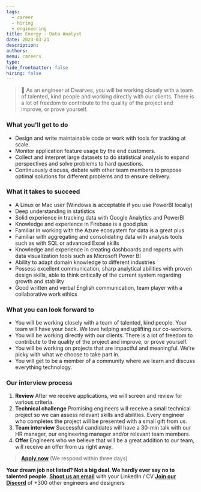 ```yaml
---
tags:
  - career
  - hiring
  - engineering
title: Energy - Data Analyst
date: 2023-03-21
description:
authors:
menu: careers
type:
hide_frontmatter: false
hiring: false
---
```

> 🤝 As an engineer at Dwarves, you will be working closely with a team of talented, kind people and working directly with our clients. There is a lot of freedom to contribute to the quality of the project and improve, or prove yourself.

### What you'll get to do
- Design and write maintainable code or work with tools for tracking at scale.
- Monitor application feature usage by the end customers.
- Collect and interpret large datasets to do statistical analysis to expand perspectives and solve problems to hard questions.
- Continuously discuss, debate with other team members to propose optimal solutions for different problems and to ensure delivery.

### What it takes to succeed
- A Linux or Mac user (Windows is acceptable if you use PowerBI locally)
- Deep understanding in statistics
- Solid experience in tracking data with Google Analytics and PowerBI
- Knowledge and experience in Firebase is a good plus
- Familiar in working with the Azure ecosystem for data is a great plus
- Familiar with aggregating and consolidating data with analysis tools such as with SQL or advanced Excel skills
- Knowledge and experience in creating dashboards and reports with data visualization tools such as Microsoft Power BI
- Ability to adapt domain knowledge to different industries
- Possess excellent communication, sharp analytical abilities with proven design skills, able to think critically of the current system regarding growth and stability
- Good written and verbal English communication, team player with a collaborative work ethics

### What you can look forward to
- You will be working closely with a team of talented, kind people. Your team will have your back. We love helping and uplifting our co-workers.
- You will be working directly with our clients. There is a lot of freedom to contribute to the quality of the project and improve, or prove yourself.
- You will be working on projects that are impactful and meaningful. We're picky with what we choose to take part in.
- You will get to be a member of a community where we learn and discuss everything technology.

### Our interview process
1. **Review**
After we receive applications, we will screen and review for various criteria.
2. **Technical challenge**
Promising engineers will receive a small technical project so we can assess relevant skills and abilities. Every engineer who completes the project will be presented with a small gift from us.
3. **Team interview**
Successful candidates will have a 30-min talk with our HR manager, our engineering manager and/or relevant team members.
4. **Offer**
Engineers who we believe that will be a great addition to our team, will receive an offer from us right away.

> **[Apply now](mailto:spawn@d.foundation)** (We respond within three days)

**Your dream job not listed? Not a big deal. We hardly ever say no to talented people.**
[**Shoot us an email**](mailto:spawn@dwarvesv.com) with your LinkedIn / CV
[**Join our Discord**](https://discord.gg/dwarvesv) of +300 other engineers and designers